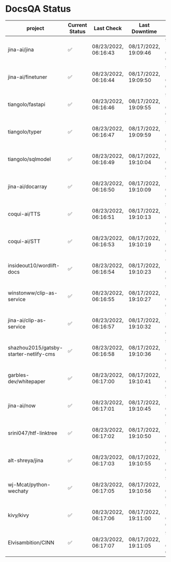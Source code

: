 # DocsQA Status

|               project                |Current Status|     Last Check     |   Last Downtime    |             % Uptime              |
|--------------------------------------|--------------|--------------------|--------------------|-----------------------------------|
|jina-ai/jina                          |✅            |08/23/2022, 06:16:43|08/17/2022, 19:09:46|95.733 (since 08/15/2022, 07:09:42)|
|jina-ai/finetuner                     |✅            |08/23/2022, 06:16:44|08/17/2022, 19:09:50|95.736 (since 08/15/2022, 07:09:42)|
|tiangolo/fastapi                      |✅            |08/23/2022, 06:16:46|08/17/2022, 19:09:55|95.743 (since 08/15/2022, 07:09:42)|
|tiangolo/typer                        |✅            |08/23/2022, 06:16:47|08/17/2022, 19:09:59|95.744 (since 08/15/2022, 07:09:42)|
|tiangolo/sqlmodel                     |✅            |08/23/2022, 06:16:49|08/17/2022, 19:10:04|95.747 (since 08/15/2022, 07:09:42)|
|jina-ai/docarray                      |✅            |08/23/2022, 06:16:50|08/17/2022, 19:10:09|95.743 (since 08/15/2022, 07:09:42)|
|coqui-ai/TTS                          |✅            |08/23/2022, 06:16:51|08/17/2022, 19:10:13|95.742 (since 08/15/2022, 07:09:42)|
|coqui-ai/STT                          |✅            |08/23/2022, 06:16:53|08/17/2022, 19:10:19|95.744 (since 08/15/2022, 07:09:42)|
|insideout10/wordlift-docs             |✅            |08/23/2022, 06:16:54|08/17/2022, 19:10:23|83.793 (since 08/15/2022, 07:09:42)|
|winstonww/clip-as-service             |✅            |08/23/2022, 06:16:55|08/17/2022, 19:10:27|95.747 (since 08/15/2022, 07:09:42)|
|jina-ai/clip-as-service               |✅            |08/23/2022, 06:16:57|08/17/2022, 19:10:32|95.752 (since 08/15/2022, 07:09:42)|
|shazhou2015/gatsby-starter-netlify-cms|✅            |08/23/2022, 06:16:58|08/17/2022, 19:10:36|95.749 (since 08/15/2022, 07:09:42)|
|garbles-dev/whitepaper                |✅            |08/23/2022, 06:17:00|08/17/2022, 19:10:41|95.752 (since 08/15/2022, 07:09:42)|
|jina-ai/now                           |✅            |08/23/2022, 06:17:01|08/17/2022, 19:10:45|95.752 (since 08/15/2022, 07:09:42)|
|srini047/htf-linktree                 |✅            |08/23/2022, 06:17:02|08/17/2022, 19:10:50|95.748 (since 08/15/2022, 07:09:42)|
|alt-shreya/jina                       |✅            |08/23/2022, 06:17:03|08/17/2022, 19:10:55|90.100 (since 08/15/2022, 07:09:42)|
|wj-Mcat/python-wechaty                |✅            |08/23/2022, 06:17:05|08/17/2022, 19:10:56|90.108 (since 08/15/2022, 07:09:42)|
|kivy/kivy                             |✅            |08/23/2022, 06:17:06|08/17/2022, 19:11:00|90.100 (since 08/15/2022, 07:09:42)|
|Elvisambition/CINN                    |✅            |08/23/2022, 06:17:07|08/17/2022, 19:11:05|90.105 (since 08/15/2022, 07:09:42)|
